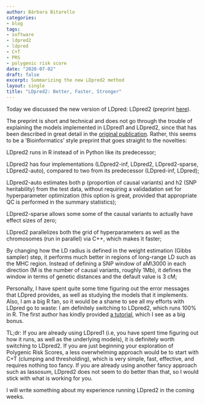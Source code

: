 ```yaml
---
author: Bárbara Bitarello
categories:
- blog
tags:
- software
- ldpred2
- ldpred
- C+T
- PRS
- polygenic risk score
date: "2020-07-02"
draft: false
excerpt: Summarizing the new LDpred2 method
layout: single
title: "LDpred2: Better, Faster, Stronger"
---
```


Today we discussed the new version of LDpred: LDpred2 (preprint [here](https://www.biorxiv.org/content/10.1101/2020.04.28.066720v1.full.pdf)).

The preprint is short and technical and does not go through the trouble of explaining the models implemented in LDpred1 and LDpred2, since that has been described in great detail in the [original publication](https://www.ncbi.nlm.nih.gov/pmc/articles/PMC4596916/). Rather, this seems to be a ‘Bioinformatics’ style preprint that goes straight to the novelties:

LDpred2 runs in R instead of in Python like its predecessor;

LDpred2 has four implementations (LDpred2-inf, LDpred2, LDpred2-sparse, LDpred2-auto), compared to two from its predecessor (LDpred-inf, LDpred);

LDpred2-auto estimates both p (proportion of causal variants) and h2 (SNP heritability) from the test data, without requiring a validadation set for hyperparameter optimization (this option is great, provided that appropriate QC is performed in the summary statistics);

LDpred2-sparse allows some some of the causal variants to actually have effect sizes of zero;

LDpred2 parallelizes both the grid of hyperparameters as well as the chromosomes (run in parallel) via C++, which makes it faster;

By changing how the LD radius is defined in the weight estimation (Gibbs sampler) step, it performs much better in regions of long-range LD such as the MHC region. Instead of defining a SNP window of aM\3000 in each direction (M is the number of causal variants, roughly 1Mb), it defines the window in terms of genetic distances and the default value is 3 cM;

Personally, I have spent quite some time figuring out the error messages that LDpred provides, as well as studying the models that it implements. Also, I am a big R fan, so it would be a shame to see all my efforts with LDpred go to waste: I am definitely switching to LDpred2, which runs 100% in R. The first author has kindly provided [a tutorial](https://privefl.github.io/bigsnpr/articles/LDpred2.html), which I see as a big bonus.

TL;dr: If you are already using LDpred1 (i.e, you have spent time figuring out how it runs, as well as the underlying models), it is definitely worth switching to LDpred2. If you are just beginning your exploration of Polygenic Risk Scores, a less overwhelming approach would be to start with C+T (clumping and thresholding), which is very simple, fast, effective, and requires nothing too fancy. If you are already using another fancy approach such as lassosum, LDpred2 does not seem to do better than that, so I would stick with what is working for you.

I will write something about my experience running LDpred2 in the coming weeks.
